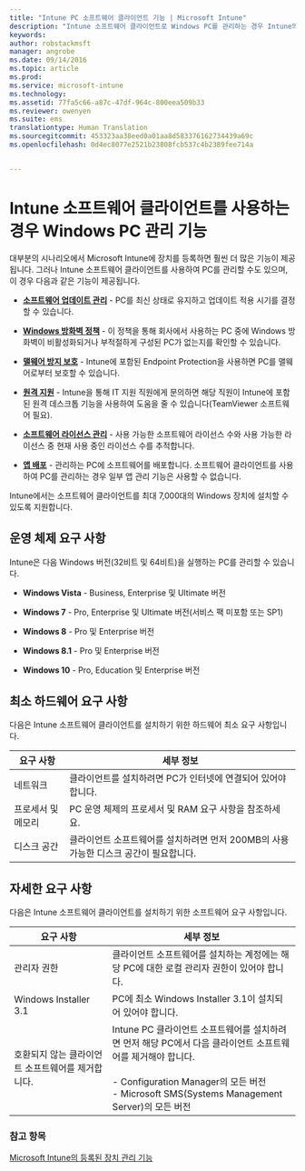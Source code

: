 ```yaml
---
title: "Intune PC 소프트웨어 클라이언트 기능 | Microsoft Intune"
description: "Intune 소프트웨어 클라이언트로 Windows PC를 관리하는 경우 Intune의 기능에 대해 알아봅니다."
keywords: 
author: robstackmsft
manager: angrobe
ms.date: 09/14/2016
ms.topic: article
ms.prod: 
ms.service: microsoft-intune
ms.technology: 
ms.assetid: 77fa5c66-a87c-47df-964c-800eea509b33
ms.reviewer: owenyen
ms.suite: ems
translationtype: Human Translation
ms.sourcegitcommit: 453323aa38eed0a01aa8d583376162734439a69c
ms.openlocfilehash: 0d4ec8077e2521b23808fcb537c4b2389fee714a


---
```


# Intune 소프트웨어 클라이언트를 사용하는 경우 Windows PC 관리 기능
대부분의 시나리오에서 Microsoft Intune에 장치를 등록하면 훨씬 더 많은 기능이 제공됩니다. 그러나 Intune 소프트웨어 클라이언트를 사용하여 PC를 관리할 수도 있으며, 이 경우 다음과 같은 기능이 제공됩니다.

-   **[소프트웨어 업데이트 관리](/intune/deploy-use/keep-windows-pcs-up-to-date-with-software-updates-in-microsoft-intune)** - PC를 최신 상태로 유지하고 업데이트 적용 시기를 결정할 수 있습니다.

-   **[Windows 방화벽 정책](/intune/deploy-use/help-protect-windows-pcs-using-windows-firewall-policies-in-microsoft-intune)** - 이 정책을 통해 회사에서 사용하는 PC 중에 Windows 방화벽이 비활성화되거나 부적절하게 구성된 PC가 없는지를 확인할 수 있습니다.

-   **[맬웨어 방지 보호](/intune/deploy-use/help-secure-windows-pcs-with-endpoint-protection-for-microsoft-intune)** - Intune에 포함된 Endpoint Protection을 사용하면 PC를 맬웨어로부터 보호할 수 있습니다.

-   **[원격 지원](/intune/deploy-use/common-windows-pc-management-tasks-with-the-microsoft-intune-computer-client#request-and-provide-remote-assistance-to-windows-pcs-that-use-the-intune-client-software )** - Intune을 통해 IT 지원 직원에게 문의하면 해당 직원이 Intune에 포함된 원격 데스크톱 기능을 사용하여 도움을 줄 수 있습니다(TeamViewer 소프트웨어 필요).

-   **[소프트웨어 라이선스 관리](/intune/deploy-use/manage-license-agreements-for-windows-pc-software-in-microsoft-intune)** - 사용 가능한 소프트웨어 라이선스 수와 사용 가능한 라이선스 중 현재 사용 중인 라이선스 수를 추적합니다.
-   **[앱 배포](/intune/deploy-use/add-apps-for-windows-pcs-in-microsoft-intune)** - 관리하는 PC에 소프트웨어를 배포합니다. 소프트웨어 클라이언트를 사용하여 PC를 관리하는 경우 일부 앱 관리 기능은 사용할 수 없습니다.


Intune에서는 소프트웨어 클라이언트를 최대 7,000대의 Windows 장치에 설치할 수 있도록 지원합니다.

## 운영 체제 요구 사항
Intune은 다음 Windows 버전(32비트 및 64비트)을 실행하는 PC를 관리할 수 있습니다.


-   **Windows Vista** - Business, Enterprise 및 Ultimate 버전

-   **Windows 7** - Pro, Enterprise 및 Ultimate 버전(서비스 팩 미포함 또는 SP1)

-   **Windows 8** - Pro 및 Enterprise 버전

-   **Windows 8.1** - Pro 및 Enterprise 버전

- **Windows 10** - Pro, Education 및 Enterprise 버전


## 최소 하드웨어 요구 사항
다음은 Intune 소프트웨어 클라이언트를 설치하기 위한 하드웨어 최소 요구 사항입니다.

|요구 사항|세부 정보|
|---------------|--------------------|
|네트워크|클라이언트를 설치하려면 PC가 인터넷에 연결되어 있어야 합니다.|
|프로세서 및 메모리|PC 운영 체제의 프로세서 및 RAM 요구 사항을 참조하세요.|
|디스크 공간|클라이언트 소프트웨어를 설치하려면 먼저 200MB의 사용 가능한 디스크 공간이 필요합니다.|

## 자세한 요구 사항
다음은 Intune 소프트웨어 클라이언트를 설치하기 위한 소프트웨어 요구 사항입니다.

|요구 사항|세부 정보|
|---------------|--------------------|
|관리자 권한|클라이언트 소프트웨어를 설치하는 계정에는 해당 PC에 대한 로컬 관리자 권한이 있어야 합니다.|
|Windows Installer 3.1|PC에 최소 Windows Installer 3.1이 설치되어 있어야 합니다.|
|호환되지 않는 클라이언트 소프트웨어를 제거합니다.|Intune PC 클라이언트 소프트웨어를 설치하려면 먼저 해당 PC에서 다음 클라이언트 소프트웨어를 제거해야 합니다.<br /><br />-   Configuration Manager의 모든 버전<br />-   Microsoft SMS(Systems Management Server)의 모든 버전|

### 참고 항목
[Microsoft Intune의 등록된 장치 관리 기능](./mobile-device-management-capabilities-in-microsoft-intune.md)



<!--HONumber=Sep16_HO2-->


